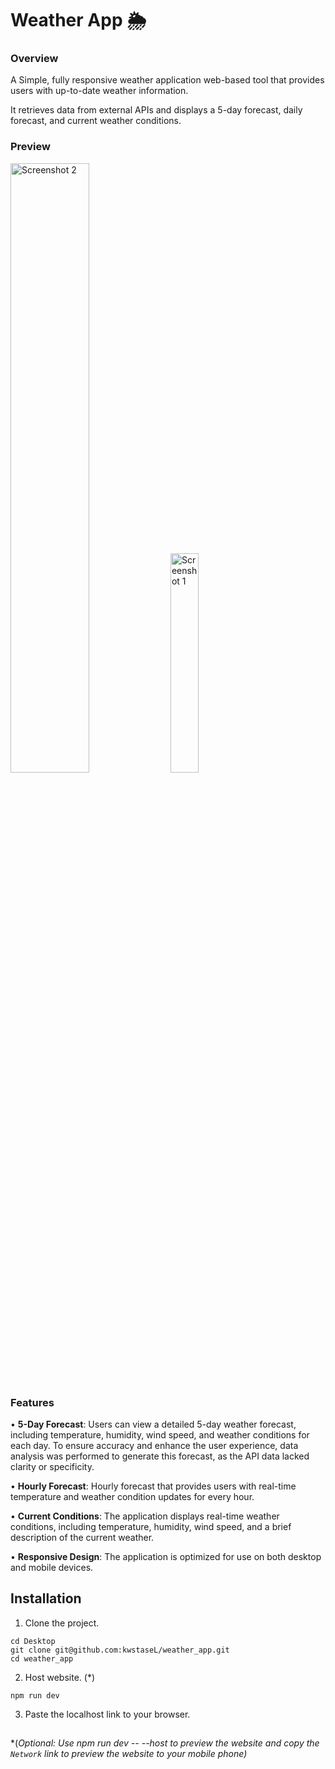 
# Weather App 🌦

### Overview 
A Simple, fully responsive weather application web-based tool that provides users with up-to-date weather information. 

It retrieves data from external APIs and displays a 5-day forecast, daily forecast, and current weather conditions. 

### Preview
<img src="https://github.com/kwstaseL/weather_app/assets/81611844/142c5bbb-276a-4ea8-8d34-ff0476e344b1" alt="Screenshot 2" width="50%"/>
<img src="https://github.com/kwstaseL/weather_app/assets/81611844/7e925b9c-2935-4bba-a0c0-3c1e0533ee48" alt="Screenshot 1" width="30%"  />



### Features

• __5-Day Forecast__: Users can view a detailed 5-day weather forecast, including temperature, humidity, wind speed, and weather conditions for each day. To ensure accuracy and enhance the user experience, data analysis was performed to generate this forecast, as the API data lacked clarity or specificity.

• __Hourly Forecast__: Hourly forecast that provides users with real-time temperature and weather condition updates for every hour. 

• __Current Conditions__: The application displays real-time weather conditions, including temperature, humidity, wind speed, and a brief description of the current weather.

• __Responsive Design__: The application is optimized for use on both desktop and mobile devices.



## Installation

1) Clone the project.

```
cd Desktop
git clone git@github.com:kwstaseL/weather_app.git
cd weather_app
```

2) Host website. (*)
    
```
npm run dev
```
3) Paste the localhost link to your browser.


##
*(*Optional: Use npm run dev -- --host to preview the website and copy the ```Network``` link to preview the website to your mobile phone)*
